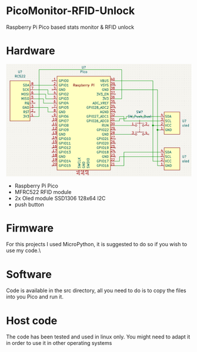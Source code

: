 # PicoMonitor-RFID-Unlock
Raspberry Pi Pico based stats monitor &amp; RFID unlock

# Hardware
![Scheme](https://github.com/cpy-dev/PicoMonitor-RFID-Unlock/blob/main/scheme.png)

- Raspberry Pi Pico
- MFRC522 RFID module 
- 2x Oled module SSD1306 128x64 I2C
- push button

# Firmware
For this projects I used MicroPython, it is suggested to do so if you wish to use my code.\

# Software
Code is available in the src directory, all you need to do is to copy the files into you Pico and run it.

# Host code
The code has been tested and used in linux only. You might need to adapt it in order to use it in other operating systems
